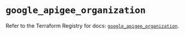 # `google_apigee_organization`

Refer to the Terraform Registry for docs: [`google_apigee_organization`](https://registry.terraform.io/providers/hashicorp/google/5.43.1/docs/resources/apigee_organization).
